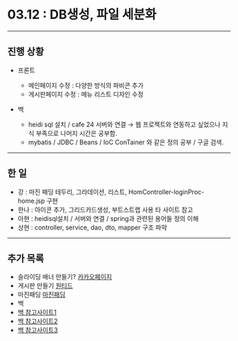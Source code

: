 # 03.12 : DB생성, 파일 세분화

---

## 진행 상황

- 프론트

  - 메인페이지 수정 : 다양한 방식의 파비콘 추가
  - 게시판페이지 수정 : 메뉴 리스트 디자인 수정

- 백
  - heidi sql 설치 / cafe 24 서버와 연결 → 웹 프로젝트와 연동하고 싶었으나 지식 부족으로 나머지 시간은 공부함.
  - mybatis / JDBC / Beans / IoC ConTainer 와 같은 정의 공부 / 구글 검색. 


---

## 한 일

- 강 : 마진 패딩 테두리, 그라데이션, 리스트, HomController-loginProc-home.jsp 구현
- 한나 : 아이콘 추가, 그리드카드생성, 부트스트랩 사용 타 사이트 참고
- 아현 : heidisql설치 / 서버와 연결 / spring과 관련된 용어들 정의 이해
- 상현 : controller, service, dao, dto, mapper 구조 파악

---

## 추가 목록

- 슬라이딩 배너 만들기? [카카오페이지](https://www.kakaocorp.com/page/kakao/kakaoCulture)
- 게시판 만들기 [원티드](https://www.wanted.co.kr/community/58)
- 마진패딩 [마진패딩](https://justmakeyourself.tistory.com/entry/margin-border-padding)
- 백 
- [백 참고사이트1](https://velog.io/@gillog/Spring-Bean-%EC%A0%95%EB%A6%AC)
- [백 참고사이트2](https://velog.io/@qotndus43/MyBatis-%EB%8F%99%EC%9E%91-%EC%9B%90%EB%A6%AC%EB%A5%BC-%EC%9D%B4%ED%95%B4%ED%95%98%EA%B3%A0-%EC%82%AC%EC%9A%A9%ED%95%B4%EB%B3%B4%EC%9E%90)
- [백 참고사이트3](https://ibocon.tistory.com/123?category=846768)

